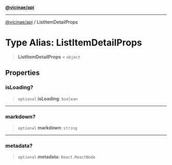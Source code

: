 [**@vicinae/api**](../README.md)

***

[@vicinae/api](../README.md) / ListItemDetailProps

# Type Alias: ListItemDetailProps

> **ListItemDetailProps** = `object`

## Properties

### isLoading?

> `optional` **isLoading**: `boolean`

***

### markdown?

> `optional` **markdown**: `string`

***

### metadata?

> `optional` **metadata**: `React.ReactNode`
